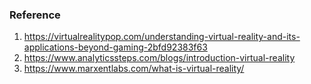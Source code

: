 ### Reference
1.	https://virtualrealitypop.com/understanding-virtual-reality-and-its-applications-beyond-gaming-2bfd92383f63
2.	https://www.analyticssteps.com/blogs/introduction-virtual-reality
3.	https://www.marxentlabs.com/what-is-virtual-reality/
